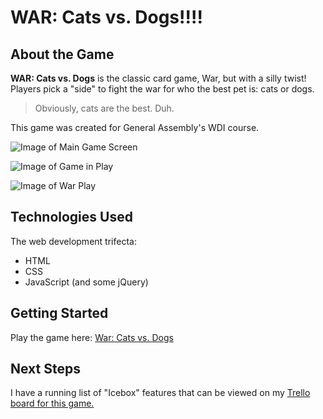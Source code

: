 # WAR: Cats vs. Dogs!!!!

## About the Game

**WAR: Cats vs. Dogs** is the classic card game, War, but with a silly twist! Players pick a "side" to fight the war for who the best pet is: cats or dogs.

> Obviously, cats are the best. Duh.

This game was created for General Assembly's WDI course. 

![Image of Main Game Screen](https://i.imgur.com/mW5Gp3F.png)

![Image of Game in Play](https://i.imgur.com/PrZj72W.png)

![Image of War Play](https://i.imgur.com/AOIhsdz.png)

## Technologies Used

The web development trifecta: 

- HTML
- CSS
- JavaScript (and some jQuery)

## Getting Started

Play the game here: [War: Cats vs. Dogs](https://bdacoscos.github.io/war-game/)

## Next Steps

I have a running list of "Icebox" features that can be viewed on my [Trello board for this game.](https://trello.com/b/cUwwg4dE)